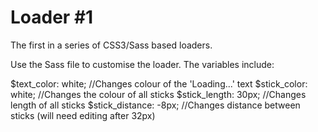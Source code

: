 Loader #1
=========

The first in a series of CSS3/Sass based loaders.

Use the Sass file to customise the loader. The variables include:

  $text_color: white; //Changes colour of the 'Loading...' text
  $stick_color: white; //Changes the colour of all sticks
  $stick_length: 30px; //Changes length of all sticks
  $stick_distance: -8px; //Changes distance between sticks (will need editing after 32px)
